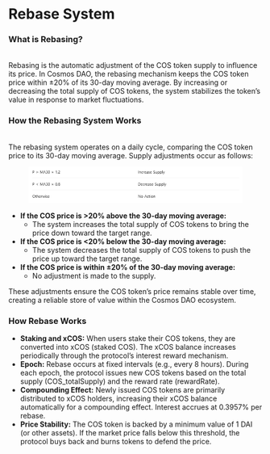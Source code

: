 # Rebase System

### What is Rebasing?

\
Rebasing is the automatic adjustment of the COS token supply to influence its price. In Cosmos DAO, the rebasing mechanism keeps the COS token price within ±20% of its 30-day moving average. By increasing or decreasing the total supply of COS tokens, the system stabilizes the token’s value in response to market fluctuations.



### How the Rebasing System Works

\
The rebasing system operates on a daily cycle, comparing the COS token price to its 30-day moving average. Supply adjustments occur as follows:

<figure><img src="../../.gitbook/assets/image.png" alt=""><figcaption></figcaption></figure>

* **If the COS price is >20% above the 30-day moving average:**&#x20;
  * The system increases the total supply of COS tokens to bring the price down toward the target range.
* **If the COS price is <20% below the 30-day moving average:**&#x20;
  * The system decreases the total supply of COS tokens to push the price up toward the target range.
* **If the COS price is within ±20% of the 30-day moving average:**&#x20;
  * No adjustment is made to the supply.

These adjustments ensure the COS token’s price remains stable over time, creating a reliable store of value within the Cosmos DAO ecosystem.



### How Rebase Works

* **Staking and xCOS:** When users stake their COS tokens, they are converted into xCOS (staked COS). The xCOS balance increases periodically through the protocol’s interest reward mechanism.
* **Epoch:** Rebase occurs at fixed intervals (e.g., every 8 hours). During each epoch, the protocol issues new COS tokens based on the total supply (COS\_totalSupply) and the reward rate (rewardRate).
* **Compounding Effect:** Newly issued COS tokens are primarily distributed to xCOS holders, increasing their xCOS balance automatically for a compounding effect. Interest accrues at 0.3957% per rebase.
* **Price Stability:** The COS token is backed by a minimum value of 1 DAI (or other assets). If the market price falls below this threshold, the protocol buys back and burns tokens to defend the price.
